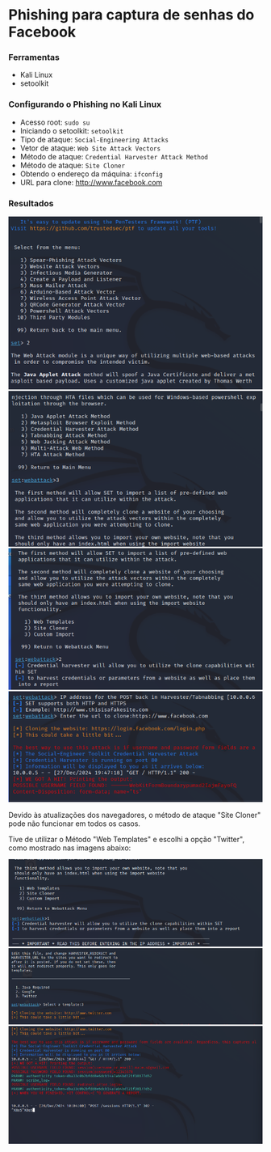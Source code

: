 # Phishing para captura de senhas do Facebook

### Ferramentas

- Kali Linux
- setoolkit

### Configurando o Phishing no Kali Linux

- Acesso root: ``` sudo su ```
- Iniciando o setoolkit: ``` setoolkit ```
- Tipo de ataque: ``` Social-Engineering Attacks ```
- Vetor de ataque: ``` Web Site Attack Vectors ```
- Método de ataque: ```Credential Harvester Attack Method ```
- Método de ataque: ``` Site Cloner ```
- Obtendo o endereço da máquina: ``` ifconfig ```
- URL para clone: http://www.facebook.com

### Resultados

<img src="Captura de tela 2024-12-27 200006.png" alt="txt">
<img src="Captura de tela 2024-12-27 200035.png" alt="txt">
<img src="Captura de tela 2024-12-27 200106.png" alt="txt">
<img src="Captura de tela 2024-12-27 200345.png" alt="txt">


Devido às atualizações dos navegadores, o método de ataque "Site Cloner" pode não funcionar em todos os casos.

Tive de utilizar o Método "Web Templates" e escolhi a opção "Twitter", como mostrado nas imagens abaixo:


<img src="Captura de tela 2024-12-28 100705.png" alt="txt">
<img src="Captura de tela 2024-12-28 100738.png" alt="txt">
<img src="Captura de tela 2024-12-28 100550.png" alt="txt">
